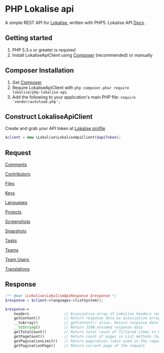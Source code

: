 # PHP Lokalise api

A simple REST API for [Lokalise](https://lokalise.co), written with PHP5.
Lokalise API [Docs](https://lokalise.co/api2docs/php/).

## Getting started

1. PHP 5.3.x or greater is required
2. Install LokaliseApiClient using [Composer](#composer-installation) (recommended) or manually

## Composer Installation

1. Get [Composer](http://getcomposer.org/)
2. Require LokaliseApiClient with `php composer.phar require lokalise/php-lokalise-api`
3. Add the following to your application's main PHP file: `require 'vendor/autoload.php';`

## Construct LokaliseApiClient
Create and grab your API token at [Lokalise profile](https://lokalise.co/profile)

```php
$client = new \Lokalise\LokaliseApiClient($apiToken);
```

## Request

[Comments](Docs/comments.md)

[Contributors](Docs/contributors.md)

[Files](Docs/files.md)

[Keys](Docs/keys.md)

[Languages](Docs/languages.md)

[Projects](Docs/projects.md)

[Screenshots](Docs/screenshots.md)

[Snapshots](Docs/snapshots.md)

[Tasks](Docs/tasks.md)

[Teams](Docs/teams.md)

[Team Users](Docs/teamUsers.md)

[Translations](Docs/translations.md)

## Response

```php
/** @var \Lokalise\LokaliseApiResponse $response */
$response = $client->languages->listSystem();

$response->
    headers                // Associative array of Lokalise headers received
    getContent()           // Return response data as associative array
    __toArray()            // getContent() alias. Return response data as associative array
    __toString()           // Return JSON encoded response data
    getTotalCount()        // Return total count of filtered items in List methods
    getPageCount()         // Return count of pages in List methods (based on limit parameter)
    getPaginationLimit()   // Return pagination limit used in the request
    getPaginationPage()    // Return current page of the request
```
